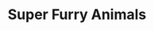 ---
title: "Super Furry Animals"
summary: "Welsh rock band that lean towards psychedelic rock and electronic experimentation, formed 1993. Members: Gruff Rhys, Huw Bunford, Cian Ciáran, Guto Pryce & Dafydd Ieuan"
image: "super-furry-animals.jpg"
---